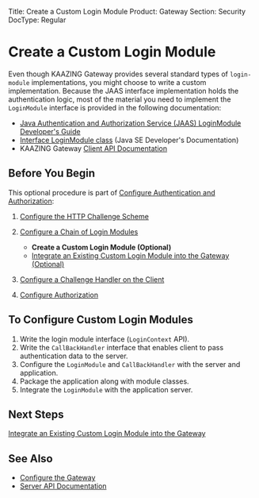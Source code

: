 Title: Create a Custom Login Module
Product: Gateway
Section: Security
DocType: Regular

Create a Custom Login Module
=========================================================================

Even though KAAZING Gateway provides several standard types of `login-module` implementations, you might choose to write a custom implementation. Because the JAAS interface implementation holds the authentication logic, most of the material you need to implement the `LoginModule` interface is provided in the following documentation:

-   [Java Authentication and Authorization Service (JAAS) LoginModule Developer's Guide](http://docs.oracle.com/javase/7/docs/technotes/guides/security/jaas/JAASLMDevGuide.html)
-   [Interface LoginModule class](http://docs.oracle.com/javase/7/docs/api/javax/security/auth/spi/LoginModule.html) (Java SE Developer's Documentation)
-   KAAZING Gateway [Client API Documentation](../index.md)

Before You Begin
----------------

This optional procedure is part of [Configure Authentication and Authorization](o_auth_configure.md):

1.  [Configure the HTTP Challenge Scheme](p_authentication_config_http_challenge_scheme.md)
2.  [Configure a Chain of Login Modules](p_auth_configure_login_module.md)
    -   **Create a Custom Login Module (Optional)**
    -   [Integrate an Existing Custom Login Module into the Gateway (Optional)](p_auth_integrate_custom_login_module.md)

3.  [Configure a Challenge Handler on the Client](p_auth_configure_challenge_handler.md)
4.  [Configure Authorization](p_authorization_configure.md)

To Configure Custom Login Modules
---------------------------------

1.  Write the login module interface (`LoginContext` API).
2.  Write the `CallBackHandler` interface that enables client to pass authentication data to the server.
3.  Configure the `LoginModule` and `CallBackHandler` with the server and application.
4.  Package the application along with module classes.
5.  Integrate the `LoginModule` with the application server.

Next Steps
----------

[Integrate an Existing Custom Login Module into the Gateway](p_auth_integrate_custom_login_module.md)

See Also
------------------------------

-   [Configure the Gateway](../admin-reference/o_configure_gateway_checklist.md)
-   [Server API Documentation](../index.md)
